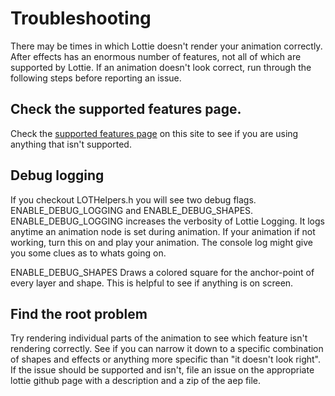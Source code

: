 # Troubleshooting
There may be times in which Lottie doesn't render your animation correctly. After effects has an enormous number of features, not all of which are supported by Lottie. If an animation doesn't look correct, run through the following steps before reporting an issue.

## Check the supported features page.
Check the [supported features page](/supported-features.md) on this site to see if you are using anything that isn't supported.

## Debug logging
If you checkout LOTHelpers.h you will see two debug flags. ENABLE_DEBUG_LOGGING and ENABLE_DEBUG_SHAPES. ENABLE_DEBUG_LOGGING increases the verbosity of Lottie Logging. It logs anytime an animation node is set during animation. If your animation if not working, turn this on and play your animation. The console log might give you some clues as to whats going on.

ENABLE_DEBUG_SHAPES Draws a colored square for the anchor-point of every layer and shape. This is helpful to see if anything is on screen.

## Find the root problem
Try rendering individual parts of the animation to see which feature isn't rendering correctly. See if you can narrow it down to a specific combination of shapes and effects or anything more specific than "it doesn't look right". If the issue should be supported and isn't, file an issue on the appropriate lottie github page with a description and a zip of the aep file.
